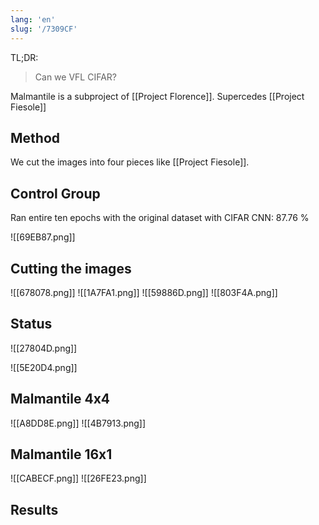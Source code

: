 ```yaml
---
lang: 'en'
slug: '/7309CF'
---
```


TL;DR:

> Can we VFL CIFAR?

Malmantile is a subproject of [[Project Florence]]. Supercedes [[Project Fiesole]]

## Method

We cut the images into four pieces like [[Project Fiesole]].

## Control Group

Ran entire ten epochs with the original dataset with CIFAR CNN: 87.76 %

![[69EB87.png]]

## Cutting the images

![[678078.png]]
![[1A7FA1.png]]
![[59886D.png]]
![[803F4A.png]]

## Status

![[27804D.png]]

![[5E20D4.png]]

## Malmantile 4x4

![[A8DD8E.png]]
![[4B7913.png]]

## Malmantile 16x1

![[CABECF.png]]
![[26FE23.png]]

## Results

